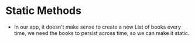 # Static Methods

- In our app, it doesn't make sense to create a new List of books every time, we need the books to persist across time, so we can make it static.
